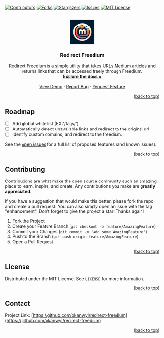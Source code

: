 
<a id="readme-top"></a>

[![Contributors][contributors-shield]][contributors-url]
[![Forks][forks-shield]][forks-url]
[![Stargazers][stars-shield]][stars-url]
[![Issues][issues-shield]][issues-url]
[![MIT License][license-shield]][license-url]

<!-- PROJECT LOGO -->
<br />
<div align="center">
  <a href="https://github.com/okanwyl/redirect-freedium">
    <img src="img/icon-full.png" alt="Logo" width="80" height="80">
  </a>

<h3 align="center">Redirect Freedium</h3>

  <p align="center">
    Redirect Freedium is a simple utility that takes URLs Medium articles and returns links that can be accessed freely through Freedium.
    <br />
    <a href="https://github.com/okanwyl/redirect-freedium"><strong>Explore the docs »</strong></a>
    <br />
    <br />
    <a href="https://github.com/okanwyl/redirect-freedium">View Demo</a>
    ·
    <a href="https://github.com/okanwyl/redirect-freedium/issues/new?labels=bug&template=bug-report---.md">Report Bug</a>
    ·
    <a href="https://github.com/okanwyl/redirect-freedium/issues/new?labels=enhancement&template=feature-request---.md">Request Feature</a>
  </p>
</div>


<p align="right">(<a href="#readme-top">back to top</a>)</p>

<!-- ROADMAP -->
## Roadmap

* [ ] Add global white list (EX:'/tags/')
* [ ] Automatically detect unavailable links and redirect to the original url
* [ ] Identify custom domains, and redirect to the freedium.

See the [open issues](https://github.com/okanwyl/redirect-freedium/issues) for a full list of proposed features (and known issues).

<p align="right">(<a href="#readme-top">back to top</a>)</p>

<!-- CONTRIBUTING -->
## Contributing

Contributions are what make the open source community such an amazing place to learn, inspire, and create. Any contributions you make are **greatly appreciated**.

If you have a suggestion that would make this better, please fork the repo and create a pull request. You can also simply open an issue with the tag "enhancement".
Don't forget to give the project a star! Thanks again!

1. Fork the Project
2. Create your Feature Branch (`git checkout -b feature/AmazingFeature`)
3. Commit your Changes (`git commit -m 'Add some AmazingFeature'`)
4. Push to the Branch (`git push origin feature/AmazingFeature`)
5. Open a Pull Request

<p align="right">(<a href="#readme-top">back to top</a>)</p>

<!-- LICENSE -->
## License

Distributed under the MIT License. See `LICENSE` for more information.

<p align="right">(<a href="#readme-top">back to top</a>)</p>

<!-- CONTACT -->
## Contact

Project Link: [https://github.com/okanwyl/redirect-freedium](https://github.com/okanwyl/redirect-freedium)

<p align="right">(<a href="#readme-top">back to top</a>)</p>


[contributors-shield]: https://img.shields.io/github/contributors/okanwyl/redirect-freedium.svg?style=for-the-badge
[contributors-url]: https://github.com/okanwyl/redirect-freedium/graphs/contributors
[forks-shield]: https://img.shields.io/github/forks/okanwyl/redirect-freedium.svg?style=for-the-badge
[forks-url]: https://github.com/okanwyl/redirect-freedium/network/members
[stars-shield]: https://img.shields.io/github/stars/okanwyl/redirect-freedium.svg?style=for-the-badge
[stars-url]: https://github.com/okanwyl/redirect-freedium/stargazers
[issues-shield]: https://img.shields.io/github/issues/okanwyl/redirect-freedium.svg?style=for-the-badge
[issues-url]: https://github.com/okanwyl/redirect-freedium/issues
[license-shield]: https://img.shields.io/github/license/okanwyl/redirect-freedium.svg?style=for-the-badge
[license-url]: https://github.com/okanwyl/redirect-freedium/blob/master/LICENSE
